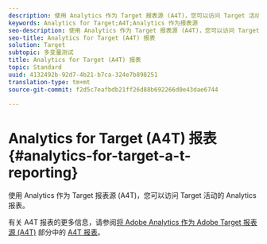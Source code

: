 ```yaml
---
description: 使用 Analytics 作为 Target 报表源 (A4T)，您可以访问 Target 活动的 Analytics 报表。
keywords: Analytics for Target;A4T;Analytics 作为报表源
seo-description: 使用 Analytics 作为 Target 报表源 (A4T)，您可以访问 Target 活动的 Analytics 报表。
seo-title: Analytics for Target (A4T) 报表
solution: Target
subtopic: 多变量测试
title: Analytics for Target (A4T) 报表
topic: Standard
uuid: 4132492b-92d7-4b21-b7ca-324e7b898251
translation-type: tm+mt
source-git-commit: f2d5c7eafbdb21ff26d88b692266d0e43dae6744

---
```



# Analytics for Target (A4T) 报表{#analytics-for-target-a-t-reporting}

使用 Analytics 作为 Target 报表源 (A4T)，您可以访问 Target 活动的 Analytics 报表。

有关 A4T 报表的更多信息，请参阅[将 Adobe Analytics 作为 Adobe Target 报表源 (A4T)](../c-integrating-target-with-mac/a4t/a4t.md#concept_7540C8C04259434AB6EE33B09F47A1DE) 部分中的 [A4T 报表](../c-integrating-target-with-mac/a4t/reporting.md#concept_716AF8D545AD404EAAEE99A6DB7B9483)。
